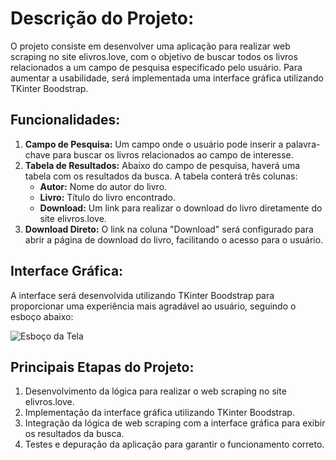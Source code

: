 <h1>Descrição do Projeto:</h1>

<p>O projeto consiste em desenvolver uma aplicação para realizar web scraping no site elivros.love, com o objetivo de buscar todos os livros relacionados a um campo de pesquisa especificado pelo usuário. Para aumentar a usabilidade, será implementada uma interface gráfica utilizando TKinter Boodstrap.</p>

<h2>Funcionalidades:</h2>

<ol>
    <li><strong>Campo de Pesquisa:</strong> Um campo onde o usuário pode inserir a palavra-chave para buscar os livros relacionados ao campo de interesse.</li>
    <li><strong>Tabela de Resultados:</strong> Abaixo do campo de pesquisa, haverá uma tabela com os resultados da busca. A tabela conterá três colunas:
        <ul>
            <li><strong>Autor:</strong> Nome do autor do livro.</li>
            <li><strong>Livro:</strong> Título do livro encontrado.</li>
            <li><strong>Download:</strong> Um link para realizar o download do livro diretamente do site elivros.love.</li>
        </ul>
    </li>
    <li><strong>Download Direto:</strong> O link na coluna "Download" será configurado para abrir a página de download do livro, facilitando o acesso para o usuário.</li>
</ol>

<h2>Interface Gráfica:</h2>
<p>A interface será desenvolvida utilizando TKinter Boodstrap para proporcionar uma experiência mais agradável ao usuário, seguindo o esboço abaixo:</p>
<p><img src="https://i.ibb.co/rGXtQvL/Tela.png" alt="Esboço da Tela"></p>

<h2>Principais Etapas do Projeto:</h2>
<ol>
    <li>Desenvolvimento da lógica para realizar o web scraping no site elivros.love.</li>
    <li>Implementação da interface gráfica utilizando TKinter Boodstrap.</li>
    <li>Integração da lógica de web scraping com a interface gráfica para exibir os resultados da busca.</li>
    <li>Testes e depuração da aplicação para garantir o funcionamento correto.</li>
</ol>
